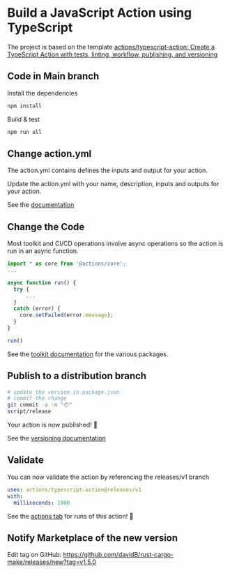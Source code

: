 # Build a JavaScript Action using TypeScript

The project is based on the template
[actions/typescript-action: Create a TypeScript Action with tests, linting, workflow, publishing, and versioning](https://github.com/actions/typescript-action)

## Code in Main branch

Install the dependencies

```bash
npm install
```

Build & test

```bash
npm run all
```

## Change action.yml

The action.yml contains defines the inputs and output for your action.

Update the action.yml with your name, description, inputs and outputs for your
action.

See the
[documentation](https://help.github.com/en/articles/metadata-syntax-for-github-actions)

## Change the Code

Most toolkit and CI/CD operations involve async operations so the action is run
in an async function.

```javascript
import * as core from '@actions/core';
...

async function run() {
  try {
      ...
  }
  catch (error) {
    core.setFailed(error.message);
  }
}

run()
```

See the
[toolkit documentation](https://github.com/actions/toolkit/blob/master/README.md#packages)
for the various packages.

## Publish to a distribution branch

<!--
Actions are run from GitHub repos. We will create a releases branch and only
checkin production modules (core in this case).

Comment out node_modules in .gitignore and create a releases/v1 branch

```bash
# comment out in distribution branches
# node_modules/
```

```bash
npm run all
git add dist
git commit -a -m "📦"
# no need to align version in package.json with this value
git tag -a "v1.10.0" -m "🔖 1.10.0"
git tag -a "v1" -m "🔖 update v1.10.0" -f
#git push --follow-tags --force
git push
git push --tags --force
```

Then go to <https://github.com/davidB/rust-cargo-make/releases/new?tag=v1.5.0>
to publish the release on the marketplace
-->

```bash
# update the version in package.json
# commit the change
git commit -a -m "📦"
script/release
```

Your action is now published! :rocket:

See the
[versioning documentation](https://github.com/actions/toolkit/blob/master/docs/action-versioning.md)

## Validate

You can now validate the action by referencing the releases/v1 branch

```yaml
uses: actions/typescript-action@releases/v1
with:
  milliseconds: 1000
```

See the [actions tab](https://github.com/actions/javascript-action/actions) for
runs of this action! :rocket:

## Notify Marketplace of the new version

Edit tag on GitHub:
<https://github.com/davidB/rust-cargo-make/releases/new?tag=v1.5.0>
